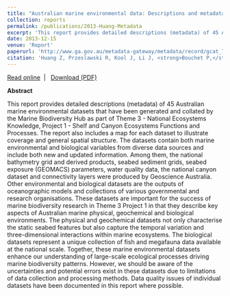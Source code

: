 ```yaml
---
title: "Australian marine environmental data: Descriptions and metadata."
collection: reports
permalink: /publications/2013-Huang-Metadata
excerpt: 'This report provides detailed descriptions (metadata) of 45 Australian marine environmental datasets that have been generated and collated by the Marine Biodiversity Hub.'
date: 2013-12-15  
venue: 'Report'
paperurl: 'http://www.ga.gov.au/metadata-gateway/metadata/record/gcat_75846'
citation: 'Huang Z, Przeslawski R, Kool J, Li J, <strong>Bouchet P,</strong> Nichol S. 2013. Australian marine environmental data: Descriptions and metadata. Record 2013/21. Geoscience Australia: Canberra, 214 p.'
---
```

<i class="fa fa-link" aria-hidden="true"></i> <a href="http://www.ga.gov.au/metadata-gateway/metadata/record/gcat_75846"> Read online</a> &nbsp;<span>&#124;</span> &nbsp;<i class="fa fa-file-pdf-o" aria-hidden="true"></i> <a href="http://phbouchet.github.io/files/Huang-2013_Metadata.pdf">  Download (PDF)</a>

<strong>Abstract</strong>

This report provides detailed descriptions (metadata) of 45 Australian marine environmental datasets that have been generated and collated by the Marine Biodiversity Hub as part of Theme 3 - National Ecosystems Knowledge, Project 1 - Shelf and Canyon Ecosystems Functions and Processes. The report also includes a map for each dataset to illustrate coverage and general spatial structure. The datasets contain both marine environmental and biological variables from diverse data sources and include both new and updated information. Among them, the national bathymetry grid and derived products, seabed sediment grids, seabed exposure (GEOMACS) parameters, water quality data, the national canyon dataset and connectivity layers were produced by Geoscience Australia. Other environmental and biological datasets are the outputs of oceanographic models and collections of various governmental and research organisations. These datasets are important for the success of marine biodiversity research in Theme 3 Project 1 in that they describe key aspects of Australian marine physical, geochemical and biological environments. The physical and geochemical datasets not only characterise the static seabed features but also capture the temporal variation and three-dimensional interactions within marine ecosystems. The biological datasets represent a unique collection of fish and megafauna data available at the national scale. Together, these marine environmental datasets enhance our understanding of large-scale ecological processes driving marine biodiversity patterns. However, we should be aware of the uncertainties and potential errors exist in these datasets due to limitations of data collection and processing methods. Data quality issues of individual datasets have been documented in this report where possible.
